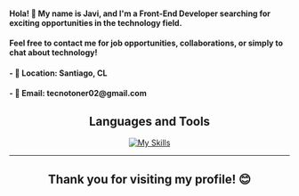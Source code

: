  <div align="center">
  <img src="https://github.com/JaviGandarillas/JaviGandarillas/assets/129618844/fcbcd4e3-ac37-4889-81dc-a9af6de25b93" alt="" style="max-width: 100%;">
</div>
<div>
    <h4>Hola! 👋 My name is Javi, and I'm a Front-End Developer searching for exciting opportunities in the technology field.</h4>
    <h4>Feel free to contact me for job opportunities, collaborations, or simply to chat about technology!</h4>
    <h4>- 📍 Location: Santiago, CL</h4>
    <h4>- 📧 Email: tecnotoner02@gmail.com</h4>
</div>

  <h2 align="center">Languages and Tools</h2>
  <div align="center">
    <a align="center" href="https://skillicons.dev/icons?i=javascript,html,css,figma,firebase,git,github,nodejs,photoshop,lightroom,replit,vercel,vscode&theme=light" target="_blank">
      <img align="center" src="https://skillicons.dev/icons?i=javascript,html,css,figma,firebase,git,github,nodejs,photoshop,lightroom,replit,vercel,vscode&theme=light" alt="My Skills">
    </a>
  </div>
  <hr>
  <h2 align="center">Thank you for visiting my profile! 😊</h2>
</body>
